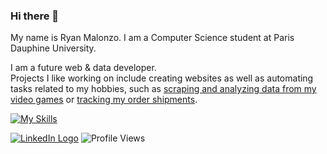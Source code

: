### Hi there 👋

My name is Ryan Malonzo. I am a Computer Science student at Paris Dauphine University.

I am a future web & data developer.  
Projects I like working on include creating websites as well as automating tasks related to my hobbies, such as [scraping and analyzing data from my video games](https://github.com/yusa-ai/genshin-pity-counter) or [tracking my order shipments](https://github.com/yusa-ai/package-tracker).

[![My Skills](https://skillicons.dev/icons?i=figma,html,css,js,php,postgresql,react,firebase,python&perline=3)](https://skillicons.dev)

<a href="https://www.linkedin.com/in/ryan-malonzo/"><img alt="LinkedIn Logo" src="https://img.shields.io/badge/LinkedIn-0077B5?style=for-the-badge&logo=linkedin&logoColor=white" /></a> ![Profile Views](https://komarev.com/ghpvc/?username=yusa-ai) 

